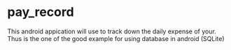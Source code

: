 # pay_record
This android appication will use to track down the daily expense of your. Thus is the one of the good example for using database in android (SQLite)
